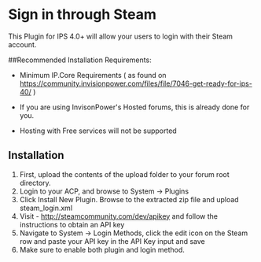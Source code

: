 Sign in through Steam
=====================
This Plugin for IPS 4.0+ will allow your users to login with their Steam account.

##Recommended Installation Requirements:
* Minimum IP.Core Requirements ( as found on https://community.invisionpower.com/files/file/7046-get-ready-for-ips-40/ )
 - If you are using InvisonPower's Hosted forums, this is already done for you.
* Hosting with Free services will not be supported

## Installation

1. First, upload the contents of the upload folder to your forum root directory.
2. Login to your ACP, and browse to System -> Plugins
3. Click Install New Plugin. Browse to the extracted zip file and upload steam_login.xml
4. Visit - http://steamcommunity.com/dev/apikey and follow the instructions to obtain an API key
5. Navigate to System -> Login Methods, click the edit icon on the Steam row and paste your API key in the API Key input and save
6. Make sure to enable both plugin and login method.
